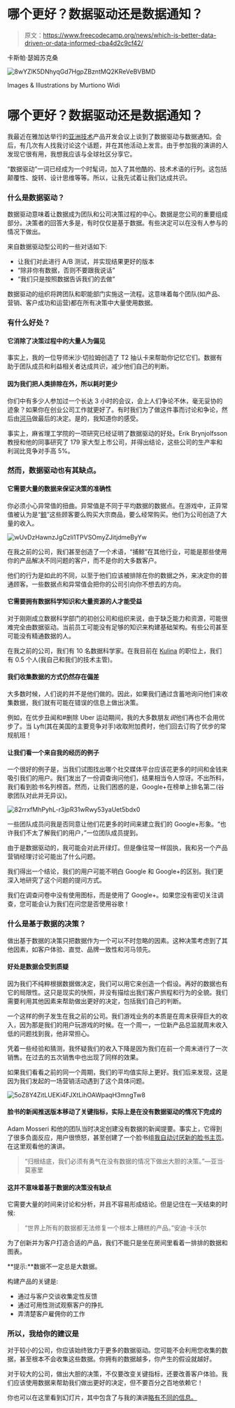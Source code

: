 # 哪个更好？数据驱动还是数据通知？

> 原文：<https://www.freecodecamp.org/news/which-is-better-data-driven-or-data-informed-cba4d2c9cf42/>

卡斯帕·瑟姆苏克桑

![8wYZlK5DNhyqGd7HgpZBzntMQ2KReVeBVBMD](img/11f4ea4f2a35126081fa86874b5737cc.png)

Images & Illustrations by Murtiono Widi

# 哪个更好？数据驱动还是数据通知？

我最近在雅加达举行的[亚洲技术](http://events.techinasia.com/pdc/)产品开发会议上谈到了数据驱动与数据通知。会后，有几次有人找我讨论这个话题，并在其他活动上发言。由于参加我的演讲的人发现它很有用，我想我应该与全球社区分享它。

“数据驱动”一词已经成为一个时髦词，加入了其他酷的、技术术语的行列。这包括颠覆性、旋转、设计思维等等。所以，让我先试着让我们达成共识。

### 什么是数据驱动？

数据驱动意味着让数据成为团队和公司决策过程的中心。数据是您公司的重要组成部分。决策者的回答大多是，有时仅仅是基于数据。有些决定可以在没有人参与的情况下做出。

来自数据驱动型公司的一些对话如下:

*   让我们对此进行 A/B 测试，并实现结果更好的版本
*   “除非你有数据，否则不要跟我说话”
*   “我们只是按照数据告诉我们的去做”

数据驱动的组织将跨团队和职能部门实施这一流程。这意味着每个团队(如产品、营销、客户成功和运营)都在所有决策中大量使用数据。

### 有什么好处？

#### 它消除了决策过程中的大量人为偏见

事实上，我的一位导师米沙·切拉姆创造了 T2 抽认卡来帮助你记忆它们。数据有助于团队成员和利益相关者达成共识，减少他们自己的判断。

#### 因为我们把人类排除在外，所以耗时更少

你们中有多少人参加过一个长达 3 小时的会议，会上人们争论不休，毫无妥协的迹象？如果你在创业公司工作就更好了。有时我们为了做这件事而讨论和争论，然后由[河马](https://www.forbes.com/sites/derosetichy/2013/04/15/what-happens-when-a-hippo-runs-your-company/)做最后的决定。是的，我知道你的感受。

事实上，麻省理工学院的一项研究已经证明了数据驱动的好处。Erik Brynjolfsson 教授和他的同事研究了 179 家大型上市公司，并得出结论，这些公司的生产率和利润比竞争对手高 5%。

### 然而，数据驱动也有其缺点。

#### 它需要大量的数据来保证决策的准确性

你必须小心异常值的扭曲。异常值是不同于平均数据的数据点。在游戏中，正异常值被认为是“[鲸](https://venturebeat.com/2013/03/14/whales-and-why-social-gamers-are-just-gamers/)”这些顾客要么购买大宗商品，要么经常购买。他们为公司创造了大量的收入。

![wUvDzHawnzJgCzIi1TPVSOmyZJitjdmeByYw](img/c91ce8cd7f61b6600313f5458b028a5d.png)

在我之前的公司，我们甚至创造了一个术语，“捕鲸”在其他行业，可能是那些使用你的产品解决不同问题的客户，而不是你的大多数客户。

他们的行为是如此的不同，以至于他们应该被排除在你的数据之外，来决定你的普通顾客。一些数据点和异常值会把你的公司引向你不想去的方向。

#### 它需要拥有数据科学知识和大量资源的人才能受益

对于刚刚成立数据科学部门的初创公司和组织来说，由于缺乏能力和资源，可能很难完全由数据驱动。当前员工可能没有足够的知识来构建基础架构。有些公司甚至可能没有精通数据的人。

在我之前的公司，我们有 10 名数据科学家。在我目前在 [Kulina](https://www.kulina.id/) 的职位上，我们有 0.5 个人(我自己和我们的技术主管)。

#### 我们收集数据的方式仍然存在偏差

大多数时候，人们说的并不是他们做的。因此，如果我们通过含蓄地询问他们来收集数据，我们就有可能在错误的信息上做出决策。

例如，在优步丑闻和#删除 Uber 运动期间，我的大多数朋友*说*他们再也不会用优步了。当 Lyft(其在美国的主要竞争对手)收取附加费时，他们回去订购了优步的常规航班！

#### 让我们看一个来自我的经历的例子

一个很好的例子是，当我们试图找出哪个社交媒体平台应该花更多的时间和金钱来吸引我们的用户。我们发出了一份调查询问他们，结果相当令人惊讶。不出所料，我们看到脸书名列榜首。然而，让我们困惑的是，Google+在榜单上排名第二(谷歌团队对此并无异议)。

![82rrxfMhPyhL-r3jpR31wRwy53yaUet5bdx0](img/920d3ed53ee37cab9e80b9853526015b.png)

一些团队成员问我是否同意让他们花更多的时间来建立我们的 Google+形象。“也许我们不太了解我们的用户，”一位团队成员提到。

由于是数据驱动的，我可能会对此开绿灯。但是像往常一样固执，我和另一个产品营销经理讨论可能出了什么问题。

我们得出一个结论，我们的用户可能不明白 Google 和 Google+的区别。我们更深入地研究了这个问题的提问方式。

我们在调查问卷中没有使用图标，而是使用了 Google+。如果您没有密切关注调查，您可能会认为我们在问您是否使用谷歌！

### 什么是基于数据的决策？

做出基于数据的决策只把数据作为一个可以不时忽略的因素。这种决策考虑到了其他因素，如客户体验、直觉、品牌一致性和河马领先。

#### 好处是数据会受到质疑

因为我们不纯粹根据数据做决定，我们可以用它来创造一个假设。再好的数据也有它的局限性。这只是现实的快照，并没有描绘出我们客户旅程和行为的全貌。我们需要利用其他因素来帮助做出更好的决定，包括我们自己的判断。

一个这样的例子发生在我之前的公司。我们游戏业务的本质是在周末获得巨大的收入，因为那是我们的用户玩游戏的时候。在一个周一，一位新产品总监就周末收入低的问题找到我，他非常担心。

凭着一些经验和猜测，我怀疑我们的收入下降是因为我们在前一个周末进行了一次销售。在过去的五次销售中也出现了同样的效果。

如果我们看看之前的同一个周期，我们的平均值实际上更好。我们后来发现，这是因为我们发起的一场营销活动遇到了这个具体问题。

![5oZ8Y4ZitLUEKi4FJXtLihOAWpaqH3mngTw8](img/bda64e118ce33d9c4bc550f71293a095.png)

#### 脸书的新闻推送版本移动了关键指标，实际上是在没有数据驱动的情况下完成的

Adam Mosseri 和他的团队当时决定创建没有数据的新闻提要。事实上，它得到了很多负面反应，用户很愤怒，甚至创建了一个脸书组[我自动讨厌新的脸书主页](http://www.businessinsider.com/mark-zuckerberg-joins-facebook-group-i-automatically-hate-the-new-facebook-home-page-2009-10/?IR=T)。在这里观看他的演讲。

> “归根结底，我们必须有勇气在没有数据的情况下做出大胆的决策。”—亚当·莫塞里

#### 这并不意味着基于数据的决策没有缺点

它需要大量的时间来讨论和分析，并且不容易形成结论。但是记住在一天结束的时候:

> “世界上所有的数据都无法修复一个根本上糟糕的产品。”安迪·卡沃尔

为了创新并为客户打造合适的产品，我们不能只是坐在房间里看着一排排的数据和图表。

**提示:**数据不一定总是大数据。

构建产品的关键是:

*   通过与客户交谈收集定性反馈
*   通过可用性测试观察客户的挣扎
*   弄清楚客户雇佣你的工作

### 所以，我给你的建议是

对于较小的公司，你应该始终致力于更多的数据驱动。您可能不会利用您收集的数据，甚至根本不会收集这些数据。你拥有的数据越多，你产生的假设就越好。

对于较大的公司，做出大胆的决策，不仅要改变关键指标，还要改善客户体验。我们应该使用数据来帮助我们做出更好的决定，但不要百分之百地依赖它！

你也可以在这里看到幻灯片，其中包含了与我的演讲[略有不同的信息。](https://www.slideshare.net/TechInAsiaID/data-informed-vs-data-driven-by-casper-sermsuksan-kulina)